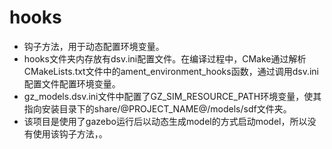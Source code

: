 # hooks
- 钩子方法，用于动态配置环境变量。
- hooks文件夹内存放有dsv.ini配置文件。在编译过程中，CMake通过解析CMakeLists.txt文件中的ament_environment_hooks函数，通过调用dsv.ini配置文件配置环境变量。  
- gz_models.dsv.ini文件中配置了GZ_SIM_RESOURCE_PATH环境变量，使其指向安装目录下的share/@PROJECT_NAME@/models/sdf文件夹。
- 该项目是使用了gazebo运行后以动态生成model的方式启动model，所以没有使用该钩子方法，。